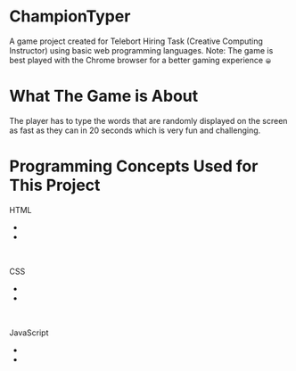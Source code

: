 # ChampionTyper
<p>A game project created for Telebort Hiring Task (Creative Computing Instructor) using basic web programming languages. Note: The game is best played with the Chrome browser for a better gaming experience <span style="font-size:10px">&#128512;</span></p>

# What The Game is About
<p>The player has to type the words that are randomly displayed on the screen as fast as they can in 20 seconds which is very fun and challenging.</p>

# Programming Concepts Used for This Project
HTML 
<br/>
<ul>
  <li></li>
  <li></li>
</ul> 
<br/>

CSS <br/>
<ul>
  <li></li>
  <li></li>
</ul> 
<br/>

JavaScript <br/>
<ul>
  <li></li>
  <li></li>
</ul> 
<br/>
